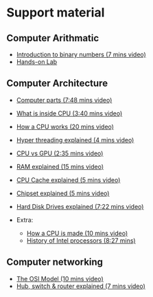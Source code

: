 # Support material

Computer Arithmatic
--------------------
* [Introduction to binary numbers (7 mins video)](https://www.youtube.com/watch?v=b7pOcU1xMks&index=15&list=PLLiEBFegIj45e_wEshH1qWScNKkHgv0hu&t=0s)
* [Hands-on Lab](https://logic.ly/)

Computer Architecture
-----------------------
* [Computer parts (7:48 mins video)](https://www.youtube.com/watch?v=ExxFxD4OSZ0&list=PLLiEBFegIj45e_wEshH1qWScNKkHgv0hu&index=12&t=0s)
* [What is inside CPU (3:40 mins video)](https://www.youtube.com/watch?v=NKYgZH7SBjk&index=1&list=PLLiEBFegIj45e_wEshH1qWScNKkHgv0hu)
* [How a CPU works (20 mins video)](https://www.youtube.com/watch?v=cNN_tTXABUA)
* [Hyper threading explained (4 mins video)](https://www.youtube.com/watch?v=lrT9Bl0MCXQ) 
* [CPU vs GPU (2:35 mins video)](https://www.youtube.com/watch?v=5OtXBeu0RKw&index=14&list=PLLiEBFegIj45e_wEshH1qWScNKkHgv0hu)
* [RAM explained (15 mins video)](https://www.youtube.com/watch?v=PVad0c2cljo)
* [CPU Cache explained (5 mins video)](https://www.youtube.com/watch?v=yi0FhRqDJfo)
* [Chipset explained (5 mins video)](https://www.youtube.com/watch?v=eJn-qPHtfzI)
* [Hard Disk Drives explained (7:22 mins video)](https://www.youtube.com/watch?v=NtPc0jI21i0)

* Extra:
  - [How a CPU is made (10 mins video)](https://www.youtube.com/watch?v=qm67wbB5GmI&index=17&list=PLLiEBFegIj45e_wEshH1qWScNKkHgv0hu&t=0s)
  - [History of Intel processors (8:27 mins)](https://www.youtube.com/watch?v=Qu2njWY3Hjk&t=9s)

Computer networking
---------------------
* [The OSI Model (10 mins video)](https://www.youtube.com/watch?v=-6Uoku-M6oY)
* [Hub, switch & router explained (7 mins video)](https://www.youtube.com/watch?v=1z0ULvg_pW8)
